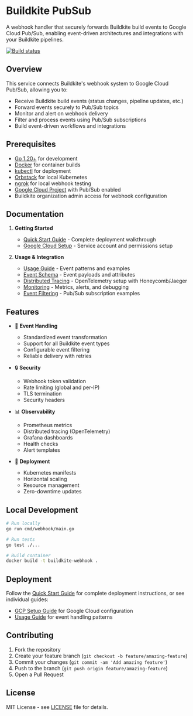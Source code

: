 # Buildkite PubSub 

A webhook handler that securely forwards Buildkite build events to Google Cloud Pub/Sub, enabling event-driven architectures and integrations with your Buildkite pipelines.

[![Build status](https://badge.buildkite.com/5199de1bb7bfbc37a604373b26605143f70ac6569ee2bfec6e.svg)](https://buildkite.com/testkite/buildkite-pub-sub)

## Overview

This service connects Buildkite's webhook system to Google Cloud Pub/Sub, allowing you to:
- Receive Buildkite build events (status changes, pipeline updates, etc.)
- Forward events securely to Pub/Sub topics
- Monitor and alert on webhook delivery
- Filter and process events using Pub/Sub subscriptions
- Build event-driven workflows and integrations

## Prerequisites

- [Go 1.20+](https://golang.org/dl/) for development
- [Docker](https://docs.docker.com/get-docker/) for container builds
- [kubectl](https://kubernetes.io/docs/tasks/tools/) for deployment
- [Orbstack](https://orbstack.dev/) for local Kubernetes
- [ngrok](https://ngrok.com/) for local webhook testing
- [Google Cloud Project](https://cloud.google.com/) with Pub/Sub enabled
- Buildkite organization admin access for webhook configuration

## Documentation

1. **Getting Started**
   - [Quick Start Guide](docs/QUICK_START.md) - Complete deployment walkthrough
   - [Google Cloud Setup](docs/GCP_SETUP.md) - Service account and permissions setup

2. **Usage & Integration**
   - [Usage Guide](docs/USAGE.md) - Event patterns and examples
   - [Event Schema](docs/USAGE.md#event-structure) - Event payloads and attributes
   - [Distributed Tracing](docs/DISTRIBUTED_TRACING.md) - OpenTelemetry setup with Honeycomb/Jaeger
   - [Monitoring](docs/MONITORING.md) - Metrics, alerts, and debugging
   - [Event Filtering](docs/EVENTS.md) - Pub/Sub subscription examples

## Features

- 🔄 **Event Handling**
  - Standardized event transformation
  - Support for all Buildkite event types
  - Configurable event filtering
  - Reliable delivery with retries

- 🔒 **Security**
  - Webhook token validation
  - Rate limiting (global and per-IP)
  - TLS termination
  - Security headers

- 📊 **Observability**
  - Prometheus metrics
  - Distributed tracing (OpenTelemetry)
  - Grafana dashboards
  - Health checks
  - Alert templates

- 🚀 **Deployment**
  - Kubernetes manifests
  - Horizontal scaling
  - Resource management
  - Zero-downtime updates

## Local Development

```bash
# Run locally
go run cmd/webhook/main.go

# Run tests
go test ./...

# Build container
docker build -t buildkite-webhook .
```

## Deployment

Follow the [Quick Start Guide](docs/QUICK_START.md) for complete deployment instructions, or see individual guides:
- [GCP Setup Guide](docs/GCP_SETUP.md) for Google Cloud configuration
- [Usage Guide](docs/USAGE.md) for event handling patterns

## Contributing

1. Fork the repository
2. Create your feature branch (`git checkout -b feature/amazing-feature`)
3. Commit your changes (`git commit -am 'Add amazing feature'`)
4. Push to the branch (`git push origin feature/amazing-feature`)
5. Open a Pull Request

## License

MIT License - see [LICENSE](LICENSE) file for details.
